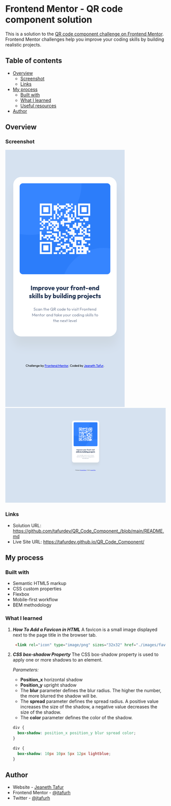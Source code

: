 # Frontend Mentor - QR code component solution

This is a solution to the [QR code component challenge on Frontend Mentor](https://www.frontendmentor.io/challenges/qr-code-component-iux_sIO_H). Frontend Mentor challenges help you improve your coding skills by building realistic projects. 

## Table of contents

- [Overview](#overview)
  - [Screenshot](#screenshot)
  - [Links](#links)
- [My process](#my-process)
  - [Built with](#built-with)
  - [What I learned](#what-i-learned)
  - [Useful resources](#useful-resources)
- [Author](#author)

## Overview

### Screenshot

![](./screenshot/mobile.png)
![](./screenshot/desktop.png)

### Links

- Solution URL: https://github.com/tafurdev/QR_Code_Component_/blob/main/README.md
- Live Site URL: https://tafurdev.github.io/QR_Code_Component/

## My process

### Built with

- Semantic HTML5 markup
- CSS custom properties
- Flexbox
- Mobile-first workflow
- BEM methodology

### What I learned

1. _**How To Add a Favicon in HTML**_
A favicon is a small image displayed next to the page title in the browser tab.

    ```html
     <link rel="icon" type="image/png" sizes="32x32" href="./images/favicon-32x32.png">
    ```
2. _**CSS box-shadow Property**_
The CSS box-shadow property is used to apply one or more shadows to an element.

    _Parameters:_
    - **Position_x** horizontal shadow
    - **Position_y** upright shadow 
    - The **blur** parameter defines the blur radius. The higher the number, the more blurred the shadow will be.
    - The **spread** parameter defines the spread radius. A positive value increases the size of the shadow, a negative value decreases the size of the shadow.
    - The **color** parameter defines the color of the shadow.

    ```css
    div {
      box-shadow: position_x position_y blur spread color;
    }
    ```
    
    ```css
    div {
      box-shadow: 10px 10px 5px 12px lightblue;
    }
    ```

## Author

- Website - [Jeaneth Tafur](https://github.com/jtafurh)
- Frontend Mentor - [@jtafurh](https://www.frontendmentor.io/profile/jtafurh)
- Twitter - [@jtafurh](https://twitter.com/jtafurh?s=09)

